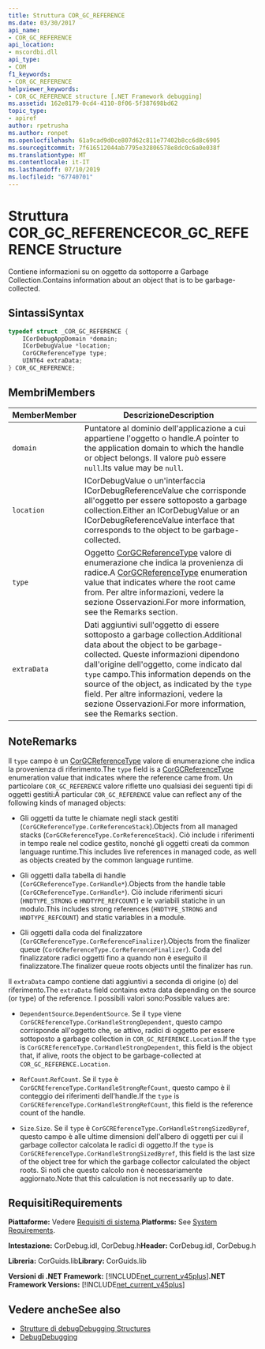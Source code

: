 ```yaml
---
title: Struttura COR_GC_REFERENCE
ms.date: 03/30/2017
api_name:
- COR_GC_REFERENCE
api_location:
- mscordbi.dll
api_type:
- COM
f1_keywords:
- COR_GC_REFERENCE
helpviewer_keywords:
- COR_GC_REFERENCE structure [.NET Framework debugging]
ms.assetid: 162e8179-0cd4-4110-8f06-5f387698bd62
topic_type:
- apiref
author: rpetrusha
ms.author: ronpet
ms.openlocfilehash: 61a9cad9d0ce807d62c811e77402b8cc6d8c6905
ms.sourcegitcommit: 7f616512044ab7795e32806578e8dc0c6a0e038f
ms.translationtype: MT
ms.contentlocale: it-IT
ms.lasthandoff: 07/10/2019
ms.locfileid: "67740701"
---
```

# <a name="corgcreference-structure"></a><span data-ttu-id="3dff9-102">Struttura COR_GC_REFERENCE</span><span class="sxs-lookup"><span data-stu-id="3dff9-102">COR_GC_REFERENCE Structure</span></span>
<span data-ttu-id="3dff9-103">Contiene informazioni su on oggetto da sottoporre a Garbage Collection.</span><span class="sxs-lookup"><span data-stu-id="3dff9-103">Contains information about an object that is to be garbage-collected.</span></span>  
  
## <a name="syntax"></a><span data-ttu-id="3dff9-104">Sintassi</span><span class="sxs-lookup"><span data-stu-id="3dff9-104">Syntax</span></span>  
  
```cpp  
typedef struct _COR_GC_REFERENCE {  
    ICorDebugAppDomain *domain;   
    ICorDebugValue *location;  
    CorGCReferenceType type;  
    UINT64 extraData;  
} COR_GC_REFERENCE;  
```  
  
## <a name="members"></a><span data-ttu-id="3dff9-105">Membri</span><span class="sxs-lookup"><span data-stu-id="3dff9-105">Members</span></span>  
  
|<span data-ttu-id="3dff9-106">Member</span><span class="sxs-lookup"><span data-stu-id="3dff9-106">Member</span></span>|<span data-ttu-id="3dff9-107">Descrizione</span><span class="sxs-lookup"><span data-stu-id="3dff9-107">Description</span></span>|  
|------------|-----------------|  
|`domain`|<span data-ttu-id="3dff9-108">Puntatore al dominio dell'applicazione a cui appartiene l'oggetto o handle.</span><span class="sxs-lookup"><span data-stu-id="3dff9-108">A pointer to the application domain to which the handle or object belongs.</span></span> <span data-ttu-id="3dff9-109">Il valore può essere `null`.</span><span class="sxs-lookup"><span data-stu-id="3dff9-109">Its value may be `null`.</span></span>|  
|`location`|<span data-ttu-id="3dff9-110">ICorDebugValue o un'interfaccia ICorDebugReferenceValue che corrisponde all'oggetto per essere sottoposto a garbage collection.</span><span class="sxs-lookup"><span data-stu-id="3dff9-110">Either an ICorDebugValue or an ICorDebugReferenceValue interface that corresponds to the object to be garbage-collected.</span></span>|  
|`type`|<span data-ttu-id="3dff9-111">Oggetto [CorGCReferenceType](../../../../docs/framework/unmanaged-api/debugging/corgcreferencetype-enumeration.md) valore di enumerazione che indica la provenienza di radice.</span><span class="sxs-lookup"><span data-stu-id="3dff9-111">A [CorGCReferenceType](../../../../docs/framework/unmanaged-api/debugging/corgcreferencetype-enumeration.md) enumeration value that indicates where the root came from.</span></span> <span data-ttu-id="3dff9-112">Per altre informazioni, vedere la sezione Osservazioni.</span><span class="sxs-lookup"><span data-stu-id="3dff9-112">For more information, see the Remarks section.</span></span>|  
|`extraData`|<span data-ttu-id="3dff9-113">Dati aggiuntivi sull'oggetto di essere sottoposto a garbage collection.</span><span class="sxs-lookup"><span data-stu-id="3dff9-113">Additional data about the object to be garbage-collected.</span></span> <span data-ttu-id="3dff9-114">Queste informazioni dipendono dall'origine dell'oggetto, come indicato dal `type` campo.</span><span class="sxs-lookup"><span data-stu-id="3dff9-114">This information depends on the source of the object, as indicated by the `type` field.</span></span> <span data-ttu-id="3dff9-115">Per altre informazioni, vedere la sezione Osservazioni.</span><span class="sxs-lookup"><span data-stu-id="3dff9-115">For more information, see the Remarks section.</span></span>|  
  
## <a name="remarks"></a><span data-ttu-id="3dff9-116">Note</span><span class="sxs-lookup"><span data-stu-id="3dff9-116">Remarks</span></span>  
 <span data-ttu-id="3dff9-117">Il `type` campo è un [CorGCReferenceType](../../../../docs/framework/unmanaged-api/debugging/corgcreferencetype-enumeration.md) valore di enumerazione che indica la provenienza di riferimento.</span><span class="sxs-lookup"><span data-stu-id="3dff9-117">The `type` field is a [CorGCReferenceType](../../../../docs/framework/unmanaged-api/debugging/corgcreferencetype-enumeration.md) enumeration value that indicates where the reference came from.</span></span> <span data-ttu-id="3dff9-118">Un particolare `COR_GC_REFERENCE` valore riflette uno qualsiasi dei seguenti tipi di oggetti gestiti:</span><span class="sxs-lookup"><span data-stu-id="3dff9-118">A particular `COR_GC_REFERENCE` value can reflect any of the following kinds of managed objects:</span></span>  
  
- <span data-ttu-id="3dff9-119">Gli oggetti da tutte le chiamate negli stack gestiti (`CorGCReferenceType.CorReferenceStack`).</span><span class="sxs-lookup"><span data-stu-id="3dff9-119">Objects from all managed stacks (`CorGCReferenceType.CorReferenceStack`).</span></span> <span data-ttu-id="3dff9-120">Ciò include i riferimenti in tempo reale nel codice gestito, nonché gli oggetti creati da common language runtime.</span><span class="sxs-lookup"><span data-stu-id="3dff9-120">This includes live references in managed code, as well as objects created by the common language runtime.</span></span>  
  
- <span data-ttu-id="3dff9-121">Gli oggetti dalla tabella di handle (`CorGCReferenceType.CorHandle*`).</span><span class="sxs-lookup"><span data-stu-id="3dff9-121">Objects from the handle table (`CorGCReferenceType.CorHandle*`).</span></span> <span data-ttu-id="3dff9-122">Ciò include riferimenti sicuri (`HNDTYPE_STRONG` e `HNDTYPE_REFCOUNT`) e le variabili statiche in un modulo.</span><span class="sxs-lookup"><span data-stu-id="3dff9-122">This includes strong references (`HNDTYPE_STRONG` and `HNDTYPE_REFCOUNT`) and static variables in a module.</span></span>  
  
- <span data-ttu-id="3dff9-123">Gli oggetti dalla coda del finalizzatore (`CorGCReferenceType.CorReferenceFinalizer`).</span><span class="sxs-lookup"><span data-stu-id="3dff9-123">Objects from the finalizer queue (`CorGCReferenceType.CorReferenceFinalizer`).</span></span> <span data-ttu-id="3dff9-124">Coda del finalizzatore radici oggetti fino a quando non è eseguito il finalizzatore.</span><span class="sxs-lookup"><span data-stu-id="3dff9-124">The finalizer queue roots objects until the finalizer has run.</span></span>  
  
 <span data-ttu-id="3dff9-125">Il `extraData` campo contiene dati aggiuntivi a seconda di origine (o) del riferimento.</span><span class="sxs-lookup"><span data-stu-id="3dff9-125">The `extraData` field contains extra data depending on the source (or type) of the reference.</span></span> <span data-ttu-id="3dff9-126">I possibili valori sono:</span><span class="sxs-lookup"><span data-stu-id="3dff9-126">Possible values are:</span></span>  
  
- <span data-ttu-id="3dff9-127">`DependentSource`.</span><span class="sxs-lookup"><span data-stu-id="3dff9-127">`DependentSource`.</span></span> <span data-ttu-id="3dff9-128">Se il `type` viene `CorGCREferenceType.CorHandleStrongDependent`, questo campo corrisponde all'oggetto che, se attivo, radici di oggetto per essere sottoposto a garbage collection in `COR_GC_REFERENCE.Location`.</span><span class="sxs-lookup"><span data-stu-id="3dff9-128">If the `type` is `CorGCREferenceType.CorHandleStrongDependent`, this field is the object that, if alive, roots the object to be garbage-collected at `COR_GC_REFERENCE.Location`.</span></span>  
  
- <span data-ttu-id="3dff9-129">`RefCount`.</span><span class="sxs-lookup"><span data-stu-id="3dff9-129">`RefCount`.</span></span> <span data-ttu-id="3dff9-130">Se il `type` è `CorGCREferenceType.CorHandleStrongRefCount`, questo campo è il conteggio dei riferimenti dell'handle.</span><span class="sxs-lookup"><span data-stu-id="3dff9-130">If the `type` is `CorGCREferenceType.CorHandleStrongRefCount`, this field is the reference count of the handle.</span></span>  
  
- <span data-ttu-id="3dff9-131">`Size`.</span><span class="sxs-lookup"><span data-stu-id="3dff9-131">`Size`.</span></span> <span data-ttu-id="3dff9-132">Se il `type` è `CorGCREferenceType.CorHandleStrongSizedByref`, questo campo è alle ultime dimensioni dell'albero di oggetti per cui il garbage collector calcolata le radici di oggetto.</span><span class="sxs-lookup"><span data-stu-id="3dff9-132">If the `type` is `CorGCREferenceType.CorHandleStrongSizedByref`, this field is the last size of the object tree for which the garbage collector calculated the object roots.</span></span> <span data-ttu-id="3dff9-133">Si noti che questo calcolo non è necessariamente aggiornato.</span><span class="sxs-lookup"><span data-stu-id="3dff9-133">Note that this calculation is not necessarily up to date.</span></span>  
  
## <a name="requirements"></a><span data-ttu-id="3dff9-134">Requisiti</span><span class="sxs-lookup"><span data-stu-id="3dff9-134">Requirements</span></span>  
 <span data-ttu-id="3dff9-135">**Piattaforme:** Vedere [Requisiti di sistema](../../../../docs/framework/get-started/system-requirements.md).</span><span class="sxs-lookup"><span data-stu-id="3dff9-135">**Platforms:** See [System Requirements](../../../../docs/framework/get-started/system-requirements.md).</span></span>  
  
 <span data-ttu-id="3dff9-136">**Intestazione:** CorDebug.idl, CorDebug.h</span><span class="sxs-lookup"><span data-stu-id="3dff9-136">**Header:** CorDebug.idl, CorDebug.h</span></span>  
  
 <span data-ttu-id="3dff9-137">**Libreria:** CorGuids.lib</span><span class="sxs-lookup"><span data-stu-id="3dff9-137">**Library:** CorGuids.lib</span></span>  
  
 <span data-ttu-id="3dff9-138">**Versioni di .NET Framework:** [!INCLUDE[net_current_v45plus](../../../../includes/net-current-v45plus-md.md)]</span><span class="sxs-lookup"><span data-stu-id="3dff9-138">**.NET Framework Versions:** [!INCLUDE[net_current_v45plus](../../../../includes/net-current-v45plus-md.md)]</span></span>  
  
## <a name="see-also"></a><span data-ttu-id="3dff9-139">Vedere anche</span><span class="sxs-lookup"><span data-stu-id="3dff9-139">See also</span></span>

- [<span data-ttu-id="3dff9-140">Strutture di debug</span><span class="sxs-lookup"><span data-stu-id="3dff9-140">Debugging Structures</span></span>](../../../../docs/framework/unmanaged-api/debugging/debugging-structures.md)
- [<span data-ttu-id="3dff9-141">Debug</span><span class="sxs-lookup"><span data-stu-id="3dff9-141">Debugging</span></span>](../../../../docs/framework/unmanaged-api/debugging/index.md)
